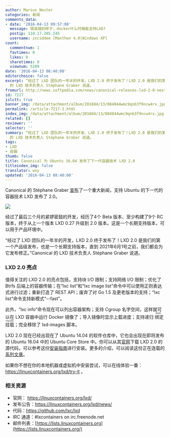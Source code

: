 ```yaml
---
author: Marius Nestor
categories: 新闻
comments_data:
- date: '2016-04-13 09:57:08'
  message: 很高端的样子，docker什么时候能支持LXD?
  postip: 110.17.205.245
  username: zxciddee [Maxthon 4.0|Windows XP]
count:
  commentnum: 1
  favtimes: 0
  likes: 0
  sharetimes: 0
  viewnum: 5289
date: '2016-04-13 08:40:00'
editorchoice: false
excerpt: “经过了 LXD 团队的一年半的开发，LXD 2.0 终于发布了！LXD 2.0 是我们的第一个产品级发布，也是一个长期支持版本，直到 2021年6月1号之前，我们都会为它发布修正。”Canonical
  的 LXD 技术负责人 Stéphane Graber 说道。
fromurl: http://news.softpedia.com/news/canonical-releases-lxd-2-0-next-generation-container-hypervisor-for-ubuntu-16-04-502856.shtml
id: 7217
islctt: true
banner_img: /data/attachment/album/201604/13/084044wmc9qnb3f9ncw4rx.jpg
permalink: /article-7217-1.html
index_img: /data/attachment/album/201604/13/084044wmc9qnb3f9ncw4rx.jpg.thumb.jpg
related: []
reviewer: ''
selector: ''
summary: “经过了 LXD 团队的一年半的开发，LXD 2.0 终于发布了！LXD 2.0 是我们的第一个产品级发布，也是一个长期支持版本，直到 2021年6月1号之前，我们都会为它发布修正。”Canonical
  的 LXD 技术负责人 Stéphane Graber 说道。
tags:
- LXD
- 容器
thumb: false
title: Canonical 为 Ubuntu 16.04 发布了下一代容器技术 LXD 2.0
titleindex_img: false
translator: wxy
updated: '2016-04-13 08:40:00'
---
```


Canonical 的 Stéphane Graber [宣布](https://www.stgraber.org/2016/04/11/lxd-2-0-has-been-released/)了一个重大新闻，支持 Ubuntu 的下一代的容器技术 LXD 发布了 2.0。


![](/data/attachment/album/201604/13/084044wmc9qnb3f9ncw4rx.jpg)


经过了最后三个月的紧锣密鼓的开发，经历了4个 Beta 版本、至少构建了9个 RC 版本，终于从上一个版本 LXD 0.27 升级到 2.0 版本。这是一个长期支持版本，可以用于产品环境中。


“经过了 LXD 团队的一年半的开发，LXD 2.0 终于发布了！LXD 2.0 是我们的第一个产品级发布，也是一个长期支持版本，直到 2021年6月1号之前，我们都会为它发布修正。”Canonical 的 LXD 技术负责人 Stéphane Graber 说道。


### LXD 2.0 亮点


值得关注的 LXD 2.0 的亮点包括，支持块 I/O 限制；支持网络 I/O 限制；优化了 Btrfs 后端上的容器传输；在“lxc list”和“lxc image list”命令中可以使用正则表达式进行过滤；重新打造了 REST API；废弃了对 Go 1.5 及更老版本的支持；“lxc list”命令支持新模式“--fast”。


此外，“lxc info”命令现在可以列出容器架构；支持 Cgroup 名字空间，这样就可以在 LXD 容器中运行 Docker 镜像了；导入镜像时显示上载进度；支持递归<ruby> 绑定挂载 <rp>  （ </rp> <rt>  bind-mounts </rt> <rp>  ） </rp></ruby>；完全移除了 lxd-images 脚本。


LXD 2.0 现在已经出现在了 Ubuntu 14.04 的软件仓库中，它也会出现在即将发布的 Ubuntu 16.04 中的 Ubuntu Core Store 中。你可以从其[官网](https://linuxcontainers.org/lxd/introduction/)下载 LXD 2.0 的源代码，可以参考这份[安装指南](https://linuxcontainers.org/lxd/getting-started-cli/)进行安装。更多的介绍，可以阅读这份正在连载的[系列文章](https://www.stgraber.org/2016/03/11/lxd-2-0-blog-post-series-012/)。


如果你不想在你的本地机器或虚拟机中安装尝试，可以在线体验一番： <https://linuxcontainers.org/lxd/try-it> 。


### 相关资源


* 官网： <https://linuxcontainers.org/lxd/>
* 发布公告：<https://linuxcontainers.org/lxd/news/>
* 代码：<https://github.com/lxc/lxd>
* IRC 通道：#lxcontainers on irc.freenode.net
* 邮件列表：[https://lists.linuxcontainers.org](https://lists.linuxcontainers.org/)